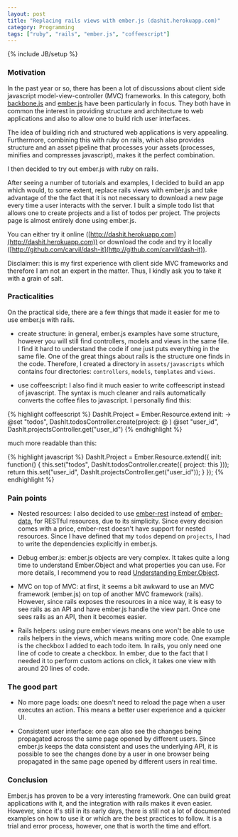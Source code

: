 ```yaml
---
layout: post
title: "Replacing rails views with ember.js (dashit.herokuapp.com)"
category: Programming
tags: ["ruby", "rails", "ember.js", "coffeescript"]
---
```

{% include JB/setup %}

### Motivation

In the past year or so, there has been a lot of discussions about client side javascript model-view-controller (MVC) frameworks. In this category, both
[backbone.js](http://documentcloud.github.com/backbone/) and [ember.js](http://emberjs.com/) have been particularly in focus. They both have in common the
interest in providing structure and architecture to web applications and also to allow one to build rich user interfaces.

The idea of building rich and structured web applications is very appealing. Furthermore, combining this with ruby on rails, which also provides structure and an
asset pipeline that processes your assets (processes, minifies and compresses javascript), makes it the perfect combination.

I then decided to try out ember.js with ruby on rails.

After seeing a number of tutorials and examples, I decided to build an app which would, to some extent, replace rails views with ember.js and take advantage of 
the the fact that it is not necessary to download a new page every time a user interacts with the server. I built a simple todo list that allows one to create projects 
and a list of todos per project. The projects page is almost entirely done using ember.js.

You can either try it online ([http://dashit.herokuapp.com](http://dashit.herokuapp.com)) or download the code and try it locally ([http://github.com/carvil/dash-it](http://github.com/carvil/dash-it)). 

Disclaimer: this is my first experience with client side MVC frameworks and therefore I am not an expert in the matter. Thus, I kindly ask you to take it with a grain of salt.

### Practicalities

On the practical side, there are a few things that made it easier for me to use ember.js with rails. 

- create structure: in general, ember.js examples have some structure, however you will still find controllers, models and views in the same file. I find it hard to understand the code if one just puts everything in the same file. One of the great things about rails is the structure one finds in the code. Therefore, I created a directory in `assets/javascripts` which contains four directories: `controllers`, `models`, `templates` and `views`. 

- use coffeescript: I also find it much easier to write coffeescript instead of javascript. The syntax is much cleaner and rails automatically converts the coffee files to javascript. I personally find this:

{% highlight coffeescript %}
    DashIt.Project = Ember.Resource.extend
      init: ->
        @set "todos", DashIt.todosController.create(project: @ )
        @set "user_id", DashIt.projectsController.get("user_id")
{% endhighlight %}

much more readable than this:

{% highlight javascript %}
    DashIt.Project = Ember.Resource.extend({
      init: function() {
        this.set("todos", DashIt.todosController.create({
          project: this
        }));
        return this.set("user_id", DashIt.projectsController.get("user_id"));
      }
    });
{% endhighlight %}

### Pain points

- Nested resources: I also decided to use [ember-rest](https://github.com/cerebris/ember-rest) instead of [ember-data](https://github.com/emberjs/data), for RESTful resources, due to its simplicity. Since every decision comes with a price, ember-rest doesn't have support for nested resources. Since I have defined that my `todos` depend on `projects`, I had to write the dependencies explicitly in ember.js.

- Debug ember.js: ember.js objects are very complex. It takes quite a long time to understand Ember.Object and what properties you can use. For more details, I recommend you to read [Understanding Ember.Object](http://www.cerebris.com/blog/2012/03/06/understanding-ember-object).

- MVC on top of MVC: at first, it seems a bit awkward to use an MVC framework (ember.js) on top of another MVC framework (rails). However, since rails exposes the resources in a nice way, it is easy to see rails as an API and have ember.js handle the view part. Once one sees rails as an API, then it becomes easier.

- Rails helpers: using pure ember views means one won't be able to use rails helpers in the views, which means writing more code. One example is the checkbox I added to each todo item. In rails, you only need one line of code to create a checkbox. In ember, due to the fact that I needed it to perform custom actions on click, it takes one view with around 20 lines of code.

### The good part

- No more page loads: one doesn't need to reload the page when a user executes an action. This means a better user experience and a quicker UI.

- Consistent user interface: one can also see the changes being propagated across the same page opened by different users. Since ember.js keeps the data consistent and uses the underlying API, it is possible to see the changes done by a user in one browser being propagated in the same page opened by different users in real time.

### Conclusion

Ember.js has proven to be a very interesting framework. One can build great applications with it, and the integration with rails makes it even easier. However, since it's still in its early days, there is still not a lot of documented examples on how to use it or which are the best practices to follow. It is a trial and error process, however, one that is worth the time and effort.

